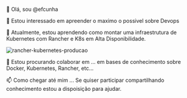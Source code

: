 👋 Olá, sou @efcunha

👀 Estou interessado em apreender o maximo o possivel sobre Devops

🌱 Atualmente, estou aprendendo como montar uma infraestrutura de Kubernetes com Rancher e K8s em Alta Disponibilidade.

![rancher-kubernetes-producao](https://user-images.githubusercontent.com/52961166/116400929-9fd20000-a7f8-11eb-8e06-fe9cf393e4a9.png)

💞️ Estou procurando colaborar em ...
   em bases de conhecimento sobre Docker, Kubernetes, Rancher, etc...
   
📫 Como chegar até mim ... 
    Se quiser participar compartilhando conhecimento estou a dispoisição para ajudar.

<!---
efcunha/efcunha is a ✨ special ✨ repository because its `README.md` (this file) appears on your GitHub profile.
You can click the Preview link to take a look at your changes.
--->
